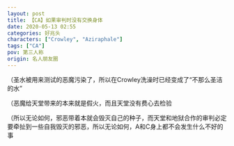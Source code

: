 ```yaml
---
layout: post
title: 【CA】如果审判时没有交换身体
date: 2020-05-13 02:55
categories: 好兆头
characters: ["Crowley", "Aziraphale"]
tags: ["CA"]
pov: 第三人称
origin: 名人朋友圈
---
```


（圣水被用来测试的恶魔污染了，所以在Crowley洗澡时已经变成了“不那么圣洁的水”

（恶魔给天堂带来的本来就是假火，而且天堂没有费心去检验

（所以无论如何，邪恶带着本就会毁灭自己的种子，而天堂和地狱合作的审判必定要牵扯到一些自我毁灭的邪恶，所以无论如何，A和C身上都不会发生什么不好的事
